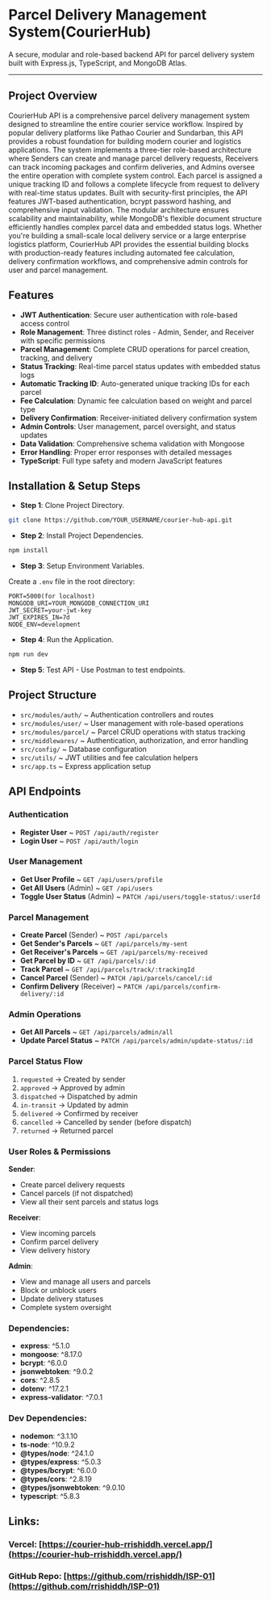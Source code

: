 # Parcel Delivery Management System(CourierHub)

A secure, modular and role-based backend API for parcel delivery system built with Express.js, TypeScript, and MongoDB Atlas.

* * *


## Project Overview
CourierHub API is a comprehensive parcel delivery management system designed to streamline the entire courier service workflow. Inspired by popular delivery platforms like Pathao Courier and Sundarban, this API provides a robust foundation for building modern courier and logistics applications.
The system implements a three-tier role-based architecture where Senders can create and manage parcel delivery requests, Receivers can track incoming packages and confirm deliveries, and Admins oversee the entire operation with complete system control. Each parcel is assigned a unique tracking ID and follows a complete lifecycle from request to delivery with real-time status updates.
Built with security-first principles, the API features JWT-based authentication, bcrypt password hashing, and comprehensive input validation. The modular architecture ensures scalability and maintainability, while MongoDB's flexible document structure efficiently handles complex parcel data and embedded status logs.
Whether you're building a small-scale local delivery service or a large enterprise logistics platform, CourierHub API provides the essential building blocks with production-ready features including automated fee calculation, delivery confirmation workflows, and comprehensive admin controls for user and parcel management.

###


## Features

* **JWT Authentication**: Secure user authentication with role-based access control
* **Role Management**: Three distinct roles - Admin, Sender, and Receiver with specific permissions
* **Parcel Management**: Complete CRUD operations for parcel creation, tracking, and delivery
* **Status Tracking**: Real-time parcel status updates with embedded status logs
* **Automatic Tracking ID**: Auto-generated unique tracking IDs for each parcel
* **Fee Calculation**: Dynamic fee calculation based on weight and parcel type
* **Delivery Confirmation**: Receiver-initiated delivery confirmation system
* **Admin Controls**: User management, parcel oversight, and status updates
* **Data Validation**: Comprehensive schema validation with Mongoose
* **Error Handling**: Proper error responses with detailed messages
* **TypeScript**: Full type safety and modern JavaScript features

## Installation & Setup Steps

- **Step 1**: Clone Project Directory.
 
```bash
git clone https://github.com/YOUR_USERNAME/courier-hub-api.git
```

- **Step 2**: Install Project Dependencies.

```bash
npm install
```

- **Step 3**: Setup Environment Variables.

Create a `.env` file in the root directory:

```env
PORT=5000(for localhost)
MONGODB_URI=YOUR_MONGODB_CONNECTION_URI
JWT_SECRET=your-jwt-key
JWT_EXPIRES_IN=7d
NODE_ENV=development
```

- **Step 4**: Run the Application.

```bash
npm run dev
```

- **Step 5**: Test API - Use Postman to test endpoints.

###

## Project Structure

* `src/modules/auth/` ~ Authentication controllers and routes
* `src/modules/user/` ~ User management with role-based operations
* `src/modules/parcel/` ~ Parcel CRUD operations with status tracking
* `src/middlewares/` ~ Authentication, authorization, and error handling
* `src/config/` ~ Database configuration
* `src/utils/` ~ JWT utilities and fee calculation helpers
* `src/app.ts` ~ Express application setup

###

## API Endpoints

### Authentication
- **Register User** ~ `POST /api/auth/register`
- **Login User** ~ `POST /api/auth/login`

### User Management
- **Get User Profile** ~ `GET /api/users/profile`
- **Get All Users** (Admin) ~ `GET /api/users`
- **Toggle User Status** (Admin) ~ `PATCH /api/users/toggle-status/:userId`

### Parcel Management
- **Create Parcel** (Sender) ~ `POST /api/parcels`
- **Get Sender's Parcels** ~ `GET /api/parcels/my-sent`
- **Get Receiver's Parcels** ~ `GET /api/parcels/my-received`
- **Get Parcel by ID** ~ `GET /api/parcels/:id`
- **Track Parcel** ~ `GET /api/parcels/track/:trackingId`
- **Cancel Parcel** (Sender) ~ `PATCH /api/parcels/cancel/:id`
- **Confirm Delivery** (Receiver) ~ `PATCH /api/parcels/confirm-delivery/:id`

### Admin Operations
- **Get All Parcels** ~ `GET /api/parcels/admin/all`
- **Update Parcel Status** ~ `PATCH /api/parcels/admin/update-status/:id`

### Parcel Status Flow
1. `requested` → Created by sender
2. `approved` → Approved by admin
3. `dispatched` → Dispatched by admin
4. `in-transit` → Updated by admin
5. `delivered` → Confirmed by receiver
6. `cancelled` → Cancelled by sender (before dispatch)
7. `returned` → Returned parcel

### User Roles & Permissions

**Sender**:
- Create parcel delivery requests
- Cancel parcels (if not dispatched)
- View all their sent parcels and status logs

**Receiver**:
- View incoming parcels
- Confirm parcel delivery
- View delivery history

**Admin**:
- View and manage all users and parcels
- Block or unblock users
- Update delivery statuses
- Complete system oversight

### Dependencies:
- **express**: ^5.1.0
- **mongoose**: ^8.17.0
- **bcrypt**: ^6.0.0
- **jsonwebtoken**: ^9.0.2
- **cors**: ^2.8.5
- **dotenv**: ^17.2.1
- **express-validator**: ^7.0.1

### Dev Dependencies:
- **nodemon**: ^3.1.10
- **ts-node**: ^10.9.2
- **@types/node**: ^24.1.0
- **@types/express**: ^5.0.3
- **@types/bcrypt**: ^6.0.0
- **@types/cors**: ^2.8.19
- **@types/jsonwebtoken**: ^9.0.10
- **typescript**: ^5.8.3

   

## Links: 

### Vercel: [https://courier-hub-rrishiddh.vercel.app/](https://courier-hub-rrishiddh.vercel.app/)

### GitHub Repo: [https://github.com/rrishiddh/ISP-01](https://github.com/rrishiddh/ISP-01)